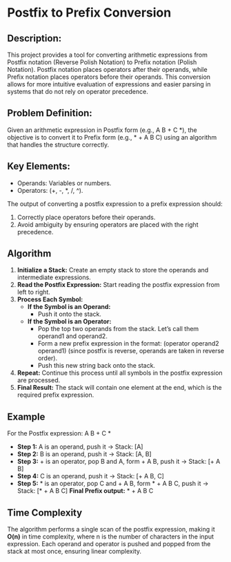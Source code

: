 # Postfix to Prefix Conversion

## Description:
This project provides a tool for converting arithmetic expressions from Postfix notation (Reverse Polish Notation) to Prefix notation (Polish Notation). Postfix notation places operators after their operands, while Prefix notation places operators before their operands. This conversion allows for more intuitive evaluation of expressions and easier parsing in systems that do not rely on operator precedence.

## Problem Definition:
Given an arithmetic expression in Postfix form (e.g., A B + C *), the objective is to convert it to Prefix form (e.g., * + A B C) using an algorithm that handles the structure correctly.

## Key Elements:
- Operands: Variables or numbers.
- Operators: (+, -, *, /, ^).

The output of converting a postfix expression to a prefix expression should:
1. Correctly place operators before their operands.
2. Avoid ambiguity by ensuring operators are placed with the right precedence.

## Algorithm
1. **Initialize a Stack:** Create an empty stack to store the operands and intermediate expressions.
2. **Read the Postfix Expression:** Start reading the postfix expression from left to right.
3. **Process Each Symbol:**
    - **If the Symbol is an Operand:**
        - Push it onto the stack.
    - **If the Symbol is an Operator:**
        - Pop the top two operands from the stack. Let’s call them operand1 and operand2.
        - Form a new prefix expression in the format: (operator operand2 operand1) (since postfix is reverse, operands are taken in reverse order).
        - Push this new string back onto the stack.
4. **Repeat:** Continue this process until all symbols in the postfix expression are processed.
5. **Final Result:** The stack will contain one element at the end, which is the required prefix expression.

## Example
For the Postfix expression: A B + C *
- **Step 1:** A is an operand, push it → Stack: [A]
- **Step 2:** B is an operand, push it → Stack: [A, B]
- **Step 3:** + is an operator, pop B and A, form + A B, push it → Stack: [+ A B]
- **Step 4:** C is an operand, push it → Stack: [+ A B, C]
- **Step 5:** * is an operator, pop C and + A B, form * + A B C, push it → Stack: [* + A B C]
**Final Prefix output:** * + A B C

## Time Complexity
The algorithm performs a single scan of the postfix expression, making it **O(n)** in time complexity, where n is the number of characters in the input expression. Each operand and operator is pushed and popped from the stack at most once, ensuring linear complexity.